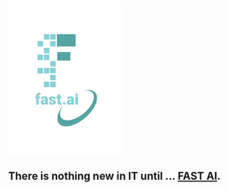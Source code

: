 

![Image of fast.ai logo](images/logo.png)

## There is nothing new in IT until ... [FAST AI](https://www.fast.ai). 
